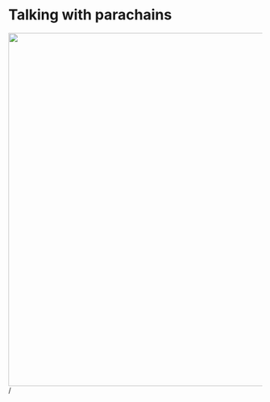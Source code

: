# Talking with parachains

<div>
  <img border="rounded" src="/messaging-kinds.svg" width="700">
</div>

<div class="absolute right-5px bottom-5px">
<SlideCurrentNo /> / <SlidesTotal />
</div>